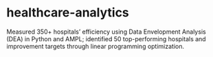 # healthcare-analytics
Measured 350+ hospitals’ efficiency using Data Envelopment Analysis (DEA) in Python and AMPL; identified 50 top-performing hospitals and improvement targets through linear programming optimization.
